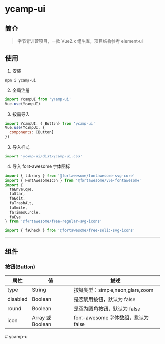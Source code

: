 # ycamp-ui

## 简介



>字节青训营项目，一款 Vue2.x 组件库，项目结构参考 element-ui



## 使用

1. 安装

```
npm i ycamp-ui
```

2. 全局注册

```js
import YcampUI from 'ycamp-ui'
Vue.use(YcampUI)
```

3. 按需导入

```js
import YcampUI, { Button} from 'ycamp-ui'
Vue.use(YcampUI, {
  components: [Button]
})
```

3. 导入样式

```js
import 'ycamp-ui/dist/ycamp-ui.css'
```

4. 导入 font-awesome 字体图标

```js
import { library } from '@fortawesome/fontawesome-svg-core'
import { FontAwesomeIcon } from '@fortawesome/vue-fontawesome'
import {
  faEnvelope,
  faStar,
  faEdit,
  faTrashAlt,
  faSmile,
  faTimesCircle,
  faEye
} from '@fortawesome/free-regular-svg-icons'

import { faCheck } from '@fortawesome/free-solid-svg-icons'
```



---



## 组件

### 按钮(Button)

| 属性     | 值               | 描述                                                                 |
| -------- | ---------------- | -------------------------------------------------------------------- |
| type     | String           | 按钮类型：simple,neon,glare,zoom                        |
| disabled | Boolean          | 是否禁用按钮，默认为 false                                           |
| round    | Boolean          | 是否为圆角按钮，默认为 false                                         |
| icon     | Array 或 Boolean | font-awesome 字体数组，默认为 false                                  |


#   y c a m p - u i  
 